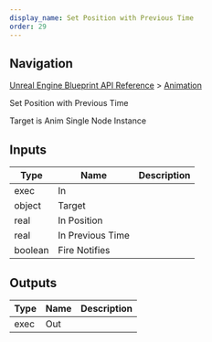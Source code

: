 ```yaml
---
display_name: Set Position with Previous Time
order: 29
---
```

## Navigation

[Unreal Engine Blueprint API Reference](https://dev.epicgames.com/documentation/en-us/unreal-engine/BlueprintAPI) > [Animation](https://dev.epicgames.com/documentation/en-us/unreal-engine/BlueprintAPI/Animation)

Set Position with Previous Time

Target is Anim Single Node Instance

## Inputs

| Type | Name | Description |
| --- | --- | --- |
| exec | In |  |
| object | Target |  |
| real | In Position |  |
| real | In Previous Time |  |
| boolean | Fire Notifies |  |

## Outputs

| Type | Name | Description |
| --- | --- | --- |
| exec | Out |  |
